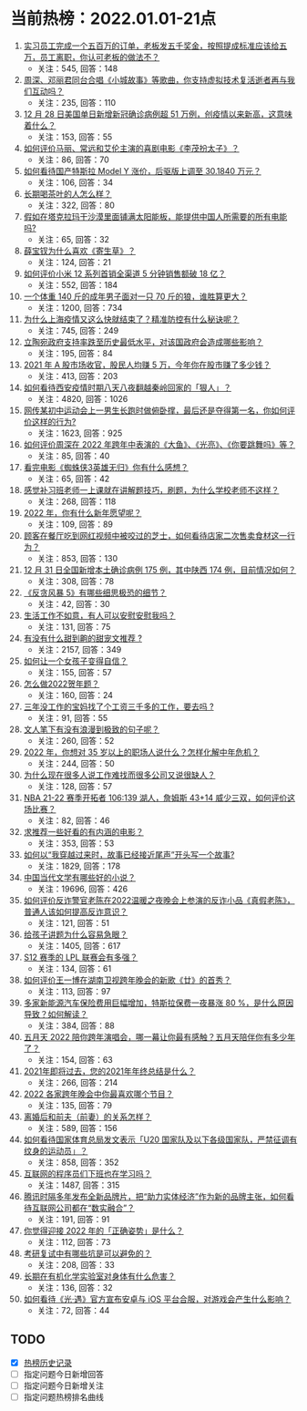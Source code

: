 # 当前热榜：2022.01.01-21点
1. [实习员工完成一个五百万的订单，老板发五千奖金，按照提成标准应该给五万，员工离职，你认可老板的做法不？](https://www.zhihu.com/question/509109215)
    * 关注：545, 回答：148
2. [周深、邓丽君同台合唱《小城故事》等歌曲，你支持虚拟技术复活逝者再与我们互动吗？](https://www.zhihu.com/question/509366038)
    * 关注：235, 回答：110
3. [12 月 28 日美国单日新增新冠确诊病例超 51 万例，创疫情以来新高，这意味着什么？](https://www.zhihu.com/question/508884456)
    * 关注：153, 回答：55
4. [如何评价马丽、常远和艾伦主演的喜剧电影《李茂扮太子》？](https://www.zhihu.com/question/509287530)
    * 关注：86, 回答：70
5. [如何看待国产特斯拉 Model Y 涨价，后驱版上调至 30.1840 万元？](https://www.zhihu.com/question/509253144)
    * 关注：106, 回答：34
6. [长期喝茶叶的人怎么样？](https://www.zhihu.com/question/496198764)
    * 关注：322, 回答：80
7. [假如在塔克拉玛干沙漠里面铺满太阳能板，能提供中国人所需要的所有电能吗?](https://www.zhihu.com/question/508345853)
    * 关注：65, 回答：32
8. [薛宝钗为什么喜欢《寄生草》？](https://www.zhihu.com/question/503083057)
    * 关注：124, 回答：21
9. [如何评价小米 12 系列首销全渠道 5 分钟销售额破 18 亿？](https://www.zhihu.com/question/509350904)
    * 关注：552, 回答：184
10. [一个体重 140 斤的成年男子面对一只 70 斤的狼，谁胜算更大？](https://www.zhihu.com/question/453423217)
    * 关注：1200, 回答：734
11. [为什么上海疫情又这么快就结束了？精准防控有什么秘诀呢？](https://www.zhihu.com/question/502956157)
    * 关注：745, 回答：249
12. [立陶宛政府支持率跌至历史最低水平，对该国政府会造成哪些影响？](https://www.zhihu.com/question/509065551)
    * 关注：195, 回答：84
13. [2021 年 A 股市场收官，股民人均赚 5 万，今年你在股市赚了多少钱？](https://www.zhihu.com/question/509339195)
    * 关注：413, 回答：203
14. [如何看待西安疫情时期八天八夜翻越秦岭回家的「狠人」？](https://www.zhihu.com/question/508914944)
    * 关注：4820, 回答：1026
15. [网传某初中运动会上一男生长跑时做俯卧撑，最后还是夺得第一名，你如何评价这样的行为?](https://www.zhihu.com/question/509080640)
    * 关注：1623, 回答：925
16. [如何评价周深在 2022 年跨年中表演的《大鱼》、《光亮》、《你要跳舞吗》等？](https://www.zhihu.com/question/509343306)
    * 关注：85, 回答：40
17. [看完电影《蜘蛛侠3英雄无归》你有什么感想？](https://www.zhihu.com/question/506317320)
    * 关注：65, 回答：42
18. [感觉补习班老师一上课就在讲解题技巧，刷题，为什么学校老师不这样？](https://www.zhihu.com/question/507689554)
    * 关注：268, 回答：118
19. [2022 年，你有什么新年愿望呢？](https://www.zhihu.com/question/508682658)
    * 关注：109, 回答：89
20. [顾客在餐厅吃到网红视频中被咬过的芝士，如何看待店家二次售卖食材这一行为？](https://www.zhihu.com/question/509232532)
    * 关注：853, 回答：130
21. [12 月 31 日全国新增本土确诊病例 175 例，其中陕西  174 例，目前情况如何？](https://www.zhihu.com/question/509391636)
    * 关注：308, 回答：78
22. [《反贪风暴 5》有哪些细思极恐的细节？](https://www.zhihu.com/question/509272326)
    * 关注：42, 回答：30
23. [生活工作不如意，有人可以安慰安慰我吗？](https://www.zhihu.com/question/509230977)
    * 关注：131, 回答：75
24. [有没有什么甜到齁的甜宠文推荐   ?](https://www.zhihu.com/question/362988648)
    * 关注：2157, 回答：349
25. [如何让一个女孩子变得自信？](https://www.zhihu.com/question/508091656)
    * 关注：155, 回答：57
26. [怎么做2022贺年题？](https://www.zhihu.com/question/509184716)
    * 关注：160, 回答：24
27. [三年没工作的宝妈找了个工资三千多的工作，要去吗 ?](https://www.zhihu.com/question/508919379)
    * 关注：91, 回答：55
28. [文人笔下有没有浪漫到极致的句子呢？](https://www.zhihu.com/question/506537682)
    * 关注：260, 回答：52
29. [2022 年，你想对 35 岁以上的职场人说什么？怎样化解中年危机？](https://www.zhihu.com/question/508636501)
    * 关注：244, 回答：50
30. [为什么现在很多人说工作难找而很多公司又说很缺人？](https://www.zhihu.com/question/508504401)
    * 关注：128, 回答：57
31. [NBA 21-22 赛季开拓者 106:139 湖人，詹姆斯 43+14 威少三双，如何评价这场比赛？](https://www.zhihu.com/question/509400464)
    * 关注：82, 回答：46
32. [求推荐一些好看的有内涵的电影？](https://www.zhihu.com/question/30902424)
    * 关注：353, 回答：53
33. [如何以“我穿越过来时，故事已经接近尾声”开头写一个故事?](https://www.zhihu.com/question/433939659)
    * 关注：1829, 回答：178
34. [中国当代文学有哪些好的小说？](https://www.zhihu.com/question/23931133)
    * 关注：19696, 回答：426
35. [如何评价反诈警官老陈在2022温暖之夜晚会上参演的反诈小品《真假老陈》，普通人该如何提高反诈意识？](https://www.zhihu.com/question/509370436)
    * 关注：121, 回答：51
36. [给孩子讲题为什么容易急眼？](https://www.zhihu.com/question/500133316)
    * 关注：1405, 回答：617
37. [S12 赛季的 LPL 联赛会有多强？](https://www.zhihu.com/question/506210901)
    * 关注：134, 回答：61
38. [如何评价王一博在湖南卫视跨年晚会的新歌《廿》的首秀？](https://www.zhihu.com/question/509343411)
    * 关注：113, 回答：97
39. [多家新能源汽车保险费用巨幅增加，特斯拉保费一夜暴涨 80 %，是什么原因导致？如何解读？](https://www.zhihu.com/question/509089882)
    * 关注：384, 回答：88
40. [五月天 2022 陪你跨年演唱会，哪一幕让你最有感触？五月天陪伴你有多少年了？](https://www.zhihu.com/question/509343156)
    * 关注：154, 回答：63
41. [2021年即将过去，您的2021年年终总结是什么？](https://www.zhihu.com/question/496476340)
    * 关注：266, 回答：214
42. [2022 各家跨年晚会中你最喜欢哪个节目？](https://www.zhihu.com/question/509342748)
    * 关注：135, 回答：79
43. [离婚后和前夫（前妻）的关系怎样？](https://www.zhihu.com/question/334452753)
    * 关注：589, 回答：156
44. [如何看待国家体育总局发文表示「U20 国家队及以下各级国家队，严禁征调有纹身的运动员」？](https://www.zhihu.com/question/509078805)
    * 关注：858, 回答：352
45. [互联网的程序员们下班也在学习吗？](https://www.zhihu.com/question/349486101)
    * 关注：1487, 回答：315
46. [腾讯时隔多年发布全新品牌片，把“助力实体经济”作为新的品牌主张，如何看待互联网公司都在“数实融合”？](https://www.zhihu.com/question/509121043)
    * 关注：191, 回答：91
47. [你觉得迎接 2022 年的「正确姿势」是什么？](https://www.zhihu.com/question/503503545)
    * 关注：112, 回答：73
48. [考研复试中有哪些坑是可以避免的？](https://www.zhihu.com/question/508933512)
    * 关注：208, 回答：33
49. [长期在有机化学实验室对身体有什么危害？](https://www.zhihu.com/question/263741321)
    * 关注：136, 回答：32
50. [如何看待《光·遇》官方宣布安卓与 iOS 平台合服，对游戏会产生什么影响？](https://www.zhihu.com/question/509138752)
    * 关注：72, 回答：44
## TODO
* [x] [热榜历史记录](hot_history/AllHot.md)
* [ ] 指定问题今日新增回答
* [ ] 指定问题今日新增关注
* [ ] 指定问题热榜排名曲线
